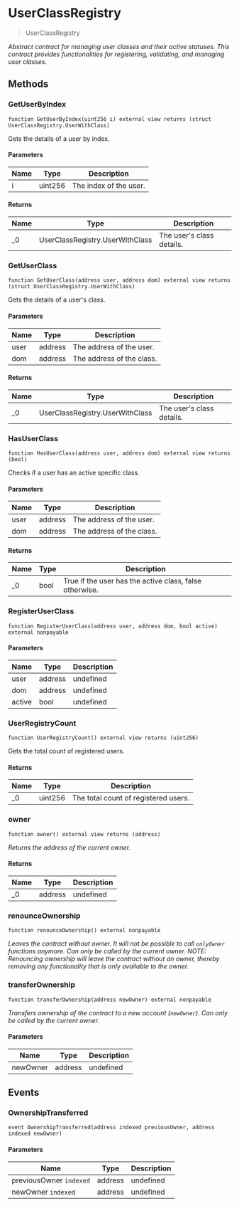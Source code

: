 # UserClassRegistry



> UserClassRegistry



*Abstract contract for managing user classes and their active statuses. This contract provides functionalities for registering, validating, and managing user classes.*

## Methods

### GetUserByIndex

```solidity
function GetUserByIndex(uint256 i) external view returns (struct UserClassRegistry.UserWithClass)
```

Gets the details of a user by index.



#### Parameters

| Name | Type | Description |
|---|---|---|
| i | uint256 | The index of the user. |

#### Returns

| Name | Type | Description |
|---|---|---|
| _0 | UserClassRegistry.UserWithClass | The user&#39;s class details. |

### GetUserClass

```solidity
function GetUserClass(address user, address dom) external view returns (struct UserClassRegistry.UserWithClass)
```

Gets the details of a user&#39;s class.



#### Parameters

| Name | Type | Description |
|---|---|---|
| user | address | The address of the user. |
| dom | address | The address of the class. |

#### Returns

| Name | Type | Description |
|---|---|---|
| _0 | UserClassRegistry.UserWithClass | The user&#39;s class details. |

### HasUserClass

```solidity
function HasUserClass(address user, address dom) external view returns (bool)
```

Checks if a user has an active specific class.



#### Parameters

| Name | Type | Description |
|---|---|---|
| user | address | The address of the user. |
| dom | address | The address of the class. |

#### Returns

| Name | Type | Description |
|---|---|---|
| _0 | bool | True if the user has the active class, false otherwise. |

### RegisterUserClass

```solidity
function RegisterUserClass(address user, address dom, bool active) external nonpayable
```





#### Parameters

| Name | Type | Description |
|---|---|---|
| user | address | undefined |
| dom | address | undefined |
| active | bool | undefined |

### UserRegistryCount

```solidity
function UserRegistryCount() external view returns (uint256)
```

Gets the total count of registered users.




#### Returns

| Name | Type | Description |
|---|---|---|
| _0 | uint256 | The total count of registered users. |

### owner

```solidity
function owner() external view returns (address)
```



*Returns the address of the current owner.*


#### Returns

| Name | Type | Description |
|---|---|---|
| _0 | address | undefined |

### renounceOwnership

```solidity
function renounceOwnership() external nonpayable
```



*Leaves the contract without owner. It will not be possible to call `onlyOwner` functions anymore. Can only be called by the current owner. NOTE: Renouncing ownership will leave the contract without an owner, thereby removing any functionality that is only available to the owner.*


### transferOwnership

```solidity
function transferOwnership(address newOwner) external nonpayable
```



*Transfers ownership of the contract to a new account (`newOwner`). Can only be called by the current owner.*

#### Parameters

| Name | Type | Description |
|---|---|---|
| newOwner | address | undefined |



## Events

### OwnershipTransferred

```solidity
event OwnershipTransferred(address indexed previousOwner, address indexed newOwner)
```





#### Parameters

| Name | Type | Description |
|---|---|---|
| previousOwner `indexed` | address | undefined |
| newOwner `indexed` | address | undefined |




